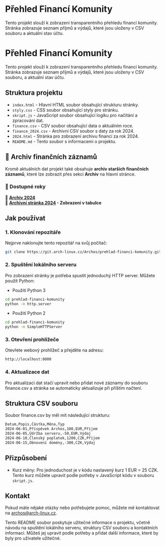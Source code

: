
# Přehled Financí Komunity

Tento projekt slouží k zobrazení transparentního přehledu financí komunity.
Stránka zobrazuje seznam příjmů a výdajů, které jsou uloženy v CSV souboru
a aktuální stav účtu.

# Přehled Financí Komunity

Tento projekt slouží k zobrazení transparentního přehledu financí komunity. Stránka zobrazuje seznam příjmů a výdajů, které jsou uloženy v CSV souboru, a aktuální stav účtu.

## Struktura projektu

- `index.html` - Hlavní HTML soubor obsahující strukturu stránky.
- `styly.css` - CSS soubor obsahující styly pro stránku.
- `skript.js` - JavaScript soubor obsahující logiku pro načítání a zpracování dat.
- `finance.csv` - CSV soubor obsahující data o aktuálním roce.
- `finance_2024.csv` - Archivní CSV soubor s daty za rok 2024.
- `2024.html` - Stránka pro zobrazení archivu financí za rok 2024.
- `README.md` - Tento soubor s informacemi o projektu.

## 📂 Archiv finančních záznamů

Kromě aktuálních dat projekt také obsahuje **archiv starších finančních záznamů**, které lze zobrazit přes sekci **Archiv** na hlavní stránce.

### 📜 Dostupné roky

🔹 **[Archiv 2024](https://git.arch-linux.cz/Archos/prehlad-financi-komunity/releases/download/v2.0/finance_2024.csv)**  
🔹 **[Archivní stránka 2024](http://localhost:8000/2024.html) - Zobrazení v tabulce**  

## Jak používat

### 1. Klonování repozitáře

Nejprve naklonujte tento repozitář na svůj počítač:

```bash
git clone https://git.arch-linux.cz/Archos/prehlad-financi-komunity.git
```

### 2. Spuštění lokálního serveru

Pro zobrazení stránky je potřeba spustit jednoduchý HTTP server. Můžete použít Python:

- Použití Python 3

```bash
cd prehlad-financi-komunity
python -m http.server
```

- Použití Python 2

```bash
cd prehlad-financi-komunity
python -m SimpleHTTPServer
```

### 3. Otevření prohlížeče

Otevřete webový prohlížeč a přejděte na adresu:

```bash
http://localhost:8000
```

### 4. Aktualizace dat

Pro aktualizaci dat stačí upravit nebo přidat nové záznamy do souboru finance.csv a stránka se automaticky aktualizuje při příštím načtení.

## Struktura CSV souboru

Soubor finance.csv by měl mít následující strukturu:

```bash
Datum,Popis,Částka,Měna,Typ
2024-06-01,Příspěvek Archos,100,EUR,Příjem
2024-06-05,Údržba serveru,-50,EUR,Výdaj
2024-06-10,Členský poplatek,1200,CZK,Příjem
2024-06-15,Obnovení domény,-300,CZK,Výdaj
```

## Přizpůsobení

- Kurz měny: Pro jednoduchost je v kódu nastavený kurz 1 EUR = 25 CZK. Tento kurz můžete upravit podle potřeby v JavaScript kódu v souboru `skript.js`.

## Kontakt

Pokud máte nějaké otázky nebo potřebujete pomoc, můžete mě kontaktovat na [archos@arch-linux.cz](mailto:archos@arch-linux.cz).

Tento README soubor poskytuje užitečné informace o projektu, včetně návodu na spuštění lokálního serveru, struktury CSV souboru a kontaktních informací. Můžeš jej upravit podle potřeby a přidat další informace, které by byly pro uživatele užitečné.
